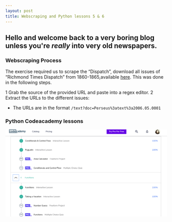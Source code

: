```yaml
---
layout: post
title: Webscraping and Python lessons 5 & 6
---
```


## Hello and welcome back to a very boring blog unless you're _really_ into very old newspapers.

### Webscraping Process

The exercise required us to scrape the “Dispatch”, download all issues of “Richmond Times Dispatch” from 1860-1865,available [here](http://www.perseus.tufts.edu/hopper/collection?collection=Perseus:collection:RichTimes). This was done in the following steps.

1 Grab the source of the provided URL and paste into a regex editor.
2 Extract the URLs to the different issues:
* The URLs are in the format ```/text?doc=Perseus%3atext%3a2006.05.0001```

### Python Codeacademy lessons

![](https://raw.githubusercontent.com/aliavahed/aliavahed.github.io/master/img/python2.png)
